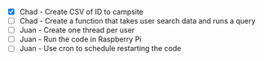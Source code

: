 - [X] Chad - Create CSV of ID to campsite
- [ ] Chad - Create a function that takes user search data and runs a query
- [ ] Juan - Create one thread per user
- [ ] Juan - Run the code in Raspberry Pi
- [ ] Juan - Use cron to schedule restarting the code 
